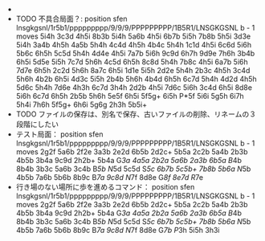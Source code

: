 * 
* TODO 不具合局面？: position sfen lnsgkgsnl/1r5b1/ppppppppp/9/9/9/PPPPPPPPP/1B5R1/LNSGKGSNL b - 1 moves 5i4h 3c3d 4h5i 8b3b 5i4h 5a6b 4h5i 6b7b 5i5h 7b8b 5h5i 3d3e 5i4h 3a4b 4h5h 4a5b 5h4h 4c4d 4h5h 4b4c 5h4h 1c1d 4h5i 6c6d 5i6h 5b6c 6h5h 5c5d 5h4h 4d4e 4h5i 7a7b 5i6h 9c9d 6h7h 9d9e 7h6h 3b4b 6h5i 5d5e 5i5h 7c7d 5h6h 4c5d 6h5h 8c8d 5h4h 7b8c 4h5i 6a7b 5i6h 7d7e 6h5h 2c2d 5h6h 8a7c 6h5i 1d1e 5i5h 2d2e 5h4h 2b3c 4h5h 3c4d 5h6h 4b2b 6h5i 4d3c 5i5h 2b4b 5h6h 4b4d 6h5h 6c7d 5h4h 4d2d 4h5h 5d6c 5h4h 7d6e 4h3h 6c7d 3h4h 2d2b 4h5i 7d6c 5i6h 3c4d 6h5i 8d8e 5i6h 6c7d 6h5h 2b5b 5h6h 5e5f 6h5i 5f5g+ 6i5h P*5f 5i6i 5g5h 6i7h 5h4i 7h6h 5f5g+ 6h6i 5g6g 2h3h 5b5i+
* TODO ファイルの保存は、別名で保存、古いファイルの削除、リネームの３段階にしたい
* テスト局面： position sfen lnsgkgsnl/1r5b1/ppppppppp/9/9/9/PPPPPPPPP/1B5R1/LNSGKGSNL b - 1 moves 2g2f 5a6b 2f2e 3a3b 2e2d 6b5b 2d2c+ 5b5a 2c2b 5a4b 2b3b 4b5b 3b4a 9c9d 2h2b+ 5b4a G*3a 4a5a 2b2a 5a6b 2a3b 6b5a B*4b 8b4b 3b3c 5a6b 3c4b B*5b N*5d 5c5d S*5c 6b7b 5c5b+ 7b8b 5b6a N*5b 4b5b 7a6b 5b6b 8b9c B*7a 9c8d N*7f 8d8e G*8f 8e7d R*7e
* 行き場のない場所に歩を進めるコマンド： position sfen lnsgkgsnl/1r5b1/ppppppppp/9/9/9/PPPPPPPPP/1B5R1/LNSGKGSNL b - 1 moves 2g2f 5a6b 2f2e 3a3b 2e2d 6b5b 2d2c+ 5b5a 2c2b 5a4b 2b3b 4b5b 3b4a 9c9d 2h2b+ 5b4a G*3a 4a5a 2b2a 5a6b 2a3b 6b5a B*4b 8b4b 3b3c 5a6b 3c4b B*5b N*5d 5c5d S*5c 6b7b 5c5b+ 7b8b 5b6a N*5b 4b5b 7a6b 5b6b 8b9c B*7a 9c8d N*7f 8d8e G*7b P*3h 5i5h 3h3i
